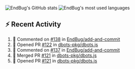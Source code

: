 ![EndBug's GitHub stats](https://github-readme-stats.vercel.app/api?username=endbug&show_icons=true)
![EndBug's most used languages](https://github-readme-stats.vercel.app/api/top-langs/?username=endbug&layout=compact)

## ⚡ Recent Activity

<!--START_SECTION:activity-->
1. 💬 Commented on [#138](https://github.com//EndBug/add-and-commit/issues/138) in [EndBug/add-and-commit](https://github.com//EndBug/add-and-commit)
2. 💪 Opened PR [#122](https://github.com//dbots-pkg/dbots.js/pull/122) in [dbots-pkg/dbots.js](https://github.com//dbots-pkg/dbots.js)
3. 💬 Commented on [#137](https://github.com//EndBug/add-and-commit/issues/137) in [EndBug/add-and-commit](https://github.com//EndBug/add-and-commit)
4. 🎉 Merged PR [#121](https://github.com//dbots-pkg/dbots.js/pull/121) in [dbots-pkg/dbots.js](https://github.com//dbots-pkg/dbots.js)
5. 💪 Opened PR [#121](https://github.com//dbots-pkg/dbots.js/pull/121) in [dbots-pkg/dbots.js](https://github.com//dbots-pkg/dbots.js)
<!--END_SECTION:activity-->
